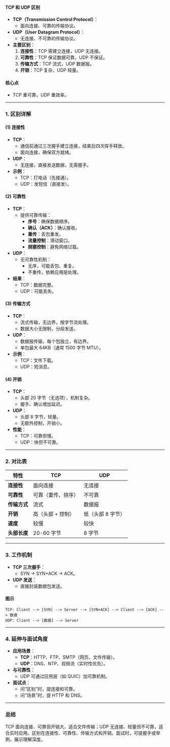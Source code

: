 
#### TCP 和 UDP 区别
- **TCP（Transmission Control Protocol）**：
  - 面向连接、可靠的传输协议。
- **UDP（User Datagram Protocol）**：
  - 无连接、不可靠的传输协议。
- **主要区别**：
  1. **连接性**：TCP 需建立连接，UDP 无连接。
  2. **可靠性**：TCP 保证数据可靠，UDP 不保证。
  3. **传输方式**：TCP 流式，UDP 数据报。
  4. **开销**：TCP 复杂，UDP 轻量。

#### 核心点
- TCP 重可靠，UDP 重效率。

---

### 1. 区别详解
#### (1) 连接性
- **TCP**：
  - 通信前通过三次握手建立连接，结束后四次挥手释放。
  - 面向连接，确保双方就绪。
- **UDP**：
  - 无连接，直接发送数据，无需握手。
- **示例**：
  - TCP：打电话（先接通）。
  - UDP：发短信（直接发）。

#### (2) 可靠性
- **TCP**：
  - 提供可靠传输：
    - **序号**：确保数据顺序。
    - **确认（ACK）**：确认接收。
    - **重传**：丢包重发。
    - **流量控制**：滑动窗口。
    - **拥塞控制**：避免网络过载。
- **UDP**：
  - 无可靠性机制：
    - 无序，可能丢包、重复。
    - 不重传，依赖应用层处理。
- **结果**：
  - TCP：数据完整。
  - UDP：可能丢失。

#### (3) 传输方式
- **TCP**：
  - 流式传输，无边界，按字节流处理。
  - 数据大小无限制，分段发送。
- **UDP**：
  - 数据报传输，每个包独立，有边界。
  - 单包最大 64KB（通常 1500 字节 MTU）。
- **示例**：
  - TCP：文件下载。
  - UDP：短消息。

#### (4) 开销
- **TCP**：
  - 头部 20 字节（无选项），机制复杂。
  - 握手、确认增加延迟。
- **UDP**：
  - 头部 8 字节，轻量。
  - 无额外控制，开销小。
- **性能**：
  - TCP：可靠但慢。
  - UDP：快但不可靠。

---

### 2. 对比表
| **特性**     | **TCP**             | **UDP**            |
|--------------|---------------------|--------------------|
| **连接性**   | 面向连接           | 无连接             |
| **可靠性**   | 可靠（重传、排序） | 不可靠            |
| **传输方式** | 流式              | 数据报            |
| **开销**     | 高（头部 + 控制）  | 低（头部 8 字节） |
| **速度**     | 较慢              | 较快             |
| **头部长度** | 20-60 字节         | 8 字节            |

---

### 3. 工作机制
- **TCP 三次握手**：
  - SYN → SYN+ACK → ACK。
- **UDP 发送**：
  - 直接封装数据包发送。

#### 图示
```
TCP: Client --> [SYN] --> Server --> [SYN+ACK] --> Client --> [ACK] --> 数据
UDP: Client --> [数据] --> Server
```

---

### 4. 延伸与面试角度
- **应用场景**：
  - **TCP**：HTTP、FTP、SMTP（网页、文件传输）。
  - **UDP**：DNS、NTP、视频流（实时性优先）。
- **与可靠性**：
  - UDP 可通过应用层（如 QUIC）加可靠机制。
- **面试点**：
  - 问“区别”时，提连接和可靠。
  - 问“场景”时，提 HTTP 和 DNS。

---

### 总结
TCP 面向连接、可靠但开销大，适合文件传输；UDP 无连接、轻量但不可靠，适合实时应用。区别在连接性、可靠性、传输方式和开销。面试时，可提握手或举例，展示理解深度。